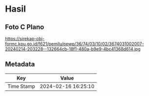 # Hasil

## Foto C Plano

https://sirekap-obj-formc.kpu.go.id/f621/pemilu/ppwp/36/74/03/10/02/3674031002007-20240214-203228--132664cb-18f1-480a-b9e9-4bc41368d614.jpg


## Metadata

| Key        | Value               |
| ---------- | ------------------- |
| Time Stamp | 2024-02-16 16:25:10 |



